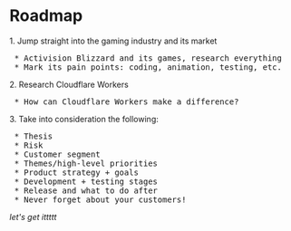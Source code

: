 <h1><b> Roadmap </b> </h1>
1. Jump straight into the gaming industry and its market
 <pre>
 * Activision Blizzard and its games, research everything
 * Mark its pain points: coding, animation, testing, etc. </pre>
2. Research Cloudflare Workers
 <pre>
 * How can Cloudflare Workers make a difference?</pre>
3. Take into consideration the following:
 <pre>
 * Thesis 
 * Risk
 * Customer segment
 * Themes/high-level priorities
 * Product strategy + goals
 * Development + testing stages
 * Release and what to do after
 * Never forget about your customers! </pre>
<i>let's get ittttt </i>
